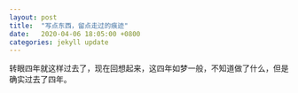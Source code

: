 ```yaml
---
layout: post
title:  "写点东西，留点走过的痕迹"
date:   2020-04-06 18:05:00 +0800
categories: jekyll update
---
```


转眼四年就这样过去了，现在回想起来，这四年如梦一般，不知道做了什么，但是确实过去了四年。




